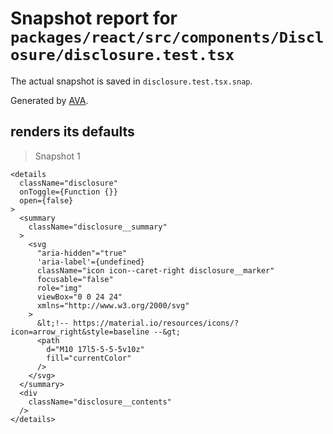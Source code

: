 # Snapshot report for `packages/react/src/components/Disclosure/disclosure.test.tsx`

The actual snapshot is saved in `disclosure.test.tsx.snap`.

Generated by [AVA](https://avajs.dev).

## renders its defaults

> Snapshot 1

    <details
      className="disclosure"
      onToggle={Function {}}
      open={false}
    >
      <summary
        className="disclosure__summary"
      >
        <svg
          "aria-hidden"="true"
          'aria-label'={undefined}
          className="icon icon--caret-right disclosure__marker"
          focusable="false"
          role="img"
          viewBox="0 0 24 24"
          xmlns="http://www.w3.org/2000/svg"
        >
          &lt;!-- https://material.io/resources/icons/?icon=arrow_right&style=baseline --&gt;
          <path
            d="M10 17l5-5-5-5v10z"
            fill="currentColor"
          />
        </svg>
      </summary>
      <div
        className="disclosure__contents"
      />
    </details>
